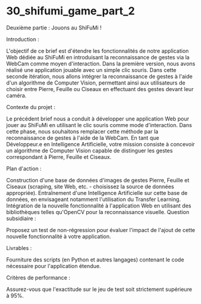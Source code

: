 # 30_shifumi_game_part_2


Deuxième partie : Jouons au ShiFuMi !

Introduction :

L'objectif de ce brief est d'étendre les fonctionnalités de notre application Web dédiée au ShiFuMi en introduisant la reconnaissance de gestes via la WebCam comme moyen d'interaction. Dans la première version, nous avons réalisé une application jouable avec un simple clic souris. Dans cette seconde itération, nous allons intégrer la reconnaissance de gestes à l'aide d'un algorithme de Computer Vision, permettant ainsi aux utilisateurs de choisir entre Pierre, Feuille ou Ciseaux en effectuant des gestes devant leur caméra.

Contexte du projet :

Le précédent brief nous a conduit à développer une application Web pour jouer au ShiFuMi en utilisant le clic souris comme mode d'interaction. Dans cette phase, nous souhaitons remplacer cette méthode par la reconnaissance de gestes à l'aide de la WebCam. En tant que Développeur.e en Intelligence Artificielle, votre mission consiste à concevoir un algorithme de Computer Vision capable de distinguer les gestes correspondant à Pierre, Feuille et Ciseaux.

Plan d'action :

Construction d'une base de données d'images de gestes Pierre, Feuille et Ciseaux (scraping, site Web, etc. - choisissez la source de données appropriée).
Entraînement d'une Intelligence Artificielle sur cette base de données, en envisageant notamment l'utilisation du Transfer Learning.
Intégration de la nouvelle fonctionnalité à l'application Web en utilisant des bibliothèques telles qu'OpenCV pour la reconnaissance visuelle.
Question subsidiaire :

Proposez un test de non-régression pour évaluer l'impact de l'ajout de cette nouvelle fonctionnalité à votre application.

Livrables :

Fourniture des scripts (en Python et autres langages) contenant le code nécessaire pour l'application étendue.

Critères de performance :

Assurez-vous que l'exactitude sur le jeu de test soit strictement supérieure à 95%.
